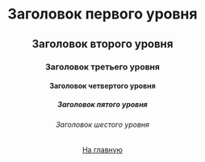 
<div class="main">

# Заголовок первого уровня
## Заголовок второго уровня
### Заголовок третьего уровня
#### Заголовок четвертого уровня
##### Заголовок пятого уровня
###### Заголовок шестого уровня


[На главную](../mainPage.md)

</div>


<style>
    .main{
        text-align: center;
    }
</style>